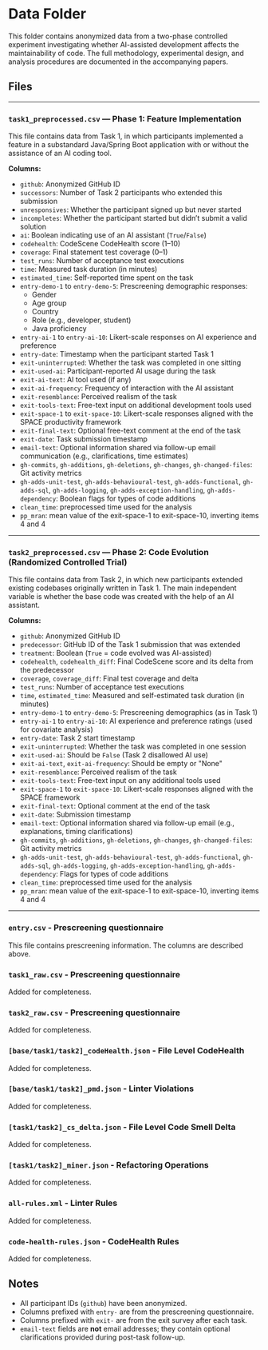 # Data Folder

This folder contains anonymized data from a two-phase controlled experiment investigating whether AI-assisted development affects the maintainability of code. The full methodology, experimental design, and analysis procedures are documented in the accompanying papers.

## Files

---

### `task1_preprocessed.csv` — Phase 1: Feature Implementation

This file contains data from Task 1, in which participants implemented a feature in a substandard Java/Spring Boot application with or without the assistance of an AI coding tool.

**Columns:**

- `github`: Anonymized GitHub ID
- `successors`: Number of Task 2 participants who extended this submission
- `unresponsives`: Whether the participant signed up but never started
- `incompletes`: Whether the participant started but didn’t submit a valid solution
- `ai`: Boolean indicating use of an AI assistant (`True`/`False`)
- `codehealth`: CodeScene CodeHealth score (1–10)
- `coverage`: Final statement test coverage (0–1)
- `test_runs`: Number of acceptance test executions
- `time`: Measured task duration (in minutes)
- `estimated_time`: Self-reported time spent on the task
- `entry-demo-1` to `entry-demo-5`: Prescreening demographic responses:
  - Gender
  - Age group
  - Country
  - Role (e.g., developer, student)
  - Java proficiency
- `entry-ai-1` to `entry-ai-10`: Likert-scale responses on AI experience and preference
- `entry-date`: Timestamp when the participant started Task 1
- `exit-uninterrupted`: Whether the task was completed in one sitting
- `exit-used-ai`: Participant-reported AI usage during the task
- `exit-ai-text`: AI tool used (if any)
- `exit-ai-frequency`: Frequency of interaction with the AI assistant
- `exit-resemblance`: Perceived realism of the task
- `exit-tools-text`: Free-text input on additional development tools used
- `exit-space-1` to `exit-space-10`: Likert-scale responses aligned with the SPACE productivity framework
- `exit-final-text`: Optional free-text comment at the end of the task
- `exit-date`: Task submission timestamp
- `email-text`: Optional information shared via follow-up email communication (e.g., clarifications, time estimates)
- `gh-commits`, `gh-additions`, `gh-deletions`, `gh-changes`, `gh-changed-files`: Git activity metrics
- `gh-adds-unit-test`, `gh-adds-behavioural-test`, `gh-adds-functional`, `gh-adds-sql`, `gh-adds-logging`, `gh-adds-exception-handling`, `gh-adds-dependency`: Boolean flags for types of code additions
- `clean_time`: preprocessed time used for the analysis
- `pp_mran`: mean value of the exit-space-1 to exit-space-10, inverting items 4 and 4

---

### `task2_preprocessed.csv` — Phase 2: Code Evolution (Randomized Controlled Trial)

This file contains data from Task 2, in which new participants extended existing codebases originally written in Task 1. The main independent variable is whether the base code was created with the help of an AI assistant.

**Columns:**

- `github`: Anonymized GitHub ID
- `predecessor`: GitHub ID of the Task 1 submission that was extended
- `treatment`: Boolean (`True` = code evolved was AI-assisted)
- `codehealth`, `codehealth_diff`: Final CodeScene score and its delta from the predecessor
- `coverage`, `coverage_diff`: Final test coverage and delta
- `test_runs`: Number of acceptance test executions
- `time`, `estimated_time`: Measured and self-estimated task duration (in minutes)
- `entry-demo-1` to `entry-demo-5`: Prescreening demographics (as in Task 1)
- `entry-ai-1` to `entry-ai-10`: AI experience and preference ratings (used for covariate analysis)
- `entry-date`: Task 2 start timestamp
- `exit-uninterrupted`: Whether the task was completed in one session
- `exit-used-ai`: Should be `False` (Task 2 disallowed AI use)
- `exit-ai-text`, `exit-ai-frequency`: Should be empty or "None"
- `exit-resemblance`: Perceived realism of the task
- `exit-tools-text`: Free-text input on any additional tools used
- `exit-space-1` to `exit-space-10`: Likert-scale responses aligned with the SPACE framework
- `exit-final-text`: Optional comment at the end of the task
- `exit-date`: Submission timestamp
- `email-text`: Optional information shared via follow-up email (e.g., explanations, timing clarifications)
- `gh-commits`, `gh-additions`, `gh-deletions`, `gh-changes`, `gh-changed-files`: Git activity metrics
- `gh-adds-unit-test`, `gh-adds-behavioural-test`, `gh-adds-functional`, `gh-adds-sql`, `gh-adds-logging`, `gh-adds-exception-handling`, `gh-adds-dependency`: Flags for types of code additions
- `clean_time`: preprocessed time used for the analysis
- `pp_mran`: mean value of the exit-space-1 to exit-space-10, inverting items 4 and 4

---

### `entry.csv` - Prescreening questionnaire

This file contains prescreening information. The columns are described above.

### `task1_raw.csv` - Prescreening questionnaire

Added for completeness.

### `task2_raw.csv` - Prescreening questionnaire

Added for completeness.

### `[base/task1/task2]_codeHealth.json` - File Level CodeHealth

Added for completeness.

### `[base/task1/task2]_pmd.json` - Linter Violations

Added for completeness.

### `[task1/task2]_cs_delta.json` - File Level Code Smell Delta

Added for completeness.

### `[task1/task2]_miner.json` - Refactoring Operations

Added for completeness.

### `all-rules.xml` - Linter Rules

Added for completeness.

### `code-health-rules.json` - CodeHealth Rules

Added for completeness.

## Notes

- All participant IDs (`github`) have been anonymized.
- Columns prefixed with `entry-` are from the prescreening questionnaire.
- Columns prefixed with `exit-` are from the exit survey after each task.
- `email-text` fields are **not** email addresses; they contain optional clarifications provided during post-task follow-up.
